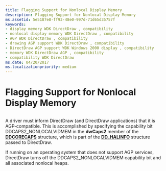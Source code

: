 ```yaml
---
title: Flagging Support for Nonlocal Display Memory
description: Flagging Support for Nonlocal Display Memory
ms.assetid: 5e5187e8-ff93-48e0-997d-71d65d35757f
keywords:
- display memory WDK DirectDraw , compatibility
- nonlocal display memory WDK DirectDraw , compatibility
- AGP WDK DirectDraw , compatibility
- drawing AGP support WDK DirectDraw , compatibility
- DirectDraw AGP support WDK Windows 2000 display , compatibility
- memory WDK DirectDraw AGP , compatibility
- compatibility WDK DirectDraw
ms.date: 04/20/2017
ms.localizationpriority: medium
---
```


# Flagging Support for Nonlocal Display Memory


## <span id="ddk_flagging_support_for_nonlocal_display_memory_gg"></span><span id="DDK_FLAGGING_SUPPORT_FOR_NONLOCAL_DISPLAY_MEMORY_GG"></span>


A driver must inform DirectDraw (and DirectDraw applications) that it is AGP-compatible. This is accomplished by specifying the capability bit DDCAPS2\_NONLOCALVIDMEM in the **dwCaps2** member of the [**DDCORECAPS**](/windows/desktop/api/ddrawi/ns-ddrawi-_ddcorecaps) structure, which is part of the [**DD\_HALINFO**](/windows/desktop/api/ddrawint/ns-ddrawint-_dd_halinfo) structure passed to DirectDraw.

If running on an operating system that does not support AGP services, DirectDraw turns off the DDCAPS2\_NONLOCALVIDMEM capability bit and all associated nonlocal heaps.

 

